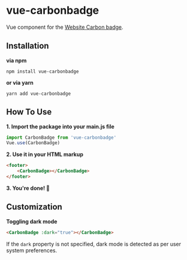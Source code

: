 # vue-carbonbadge
Vue component for the [Website Carbon badge](https://www.websitecarbon.com/badge/).

## Installation
**via npm**
```shell
npm install vue-carbonbadge
```

**or via yarn**
```shell
yarn add vue-carbonbadge
```

## How To Use
**1. Import the package into your main.js file**
```js
import CarbonBadge from 'vue-carbonbadge'
Vue.use(CarbonBadge)
```
**2. Use it in your HTML markup**
```html
<footer>
    <CarbonBadge></CarbonBadge>
</footer>
```
**3. You're done! 🎉**

## Customization
**Toggling dark mode**
```html
<CarbonBadge :dark="true"></CarbonBadge>
```

If the `dark` property is not specified, dark mode is detected as per user system preferences.
